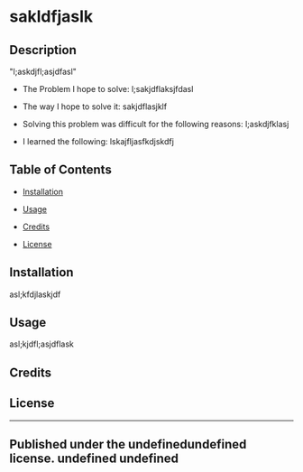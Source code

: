 # sakldfjaslk

## Description

"l;askdjfl;asjdfasl"



- The Problem I hope to solve: l;sakjdflaksjfdasl

- The way I hope to solve it: sakjdflasjklf

- Solving this problem was difficult for the following reasons: l;askdjfklasj

- I learned the following: lskajfljasfkdjskdfj



## Table of Contents



- [Installation](#installation)

- [Usage](#usage)

- [Credits](#credits)

- [License](#license)



## Installation



asl;kfdjlaskjdf



## Usage



asl;kjdfl;asjdflask



## Credits



## License

----------------------
 Published under the undefinedundefined license.
 undefined
 undefined
 ----------------------


